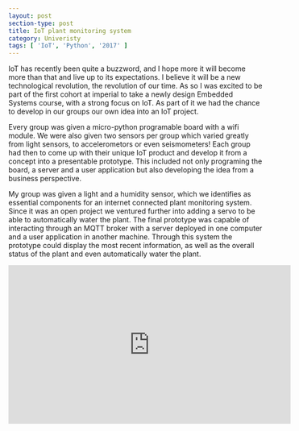 ```yaml
---
layout: post
section-type: post
title: IoT plant monitoring system
category: Univeristy
tags: [ 'IoT', 'Python', '2017' ]
---
```


IoT has recently been quite a buzzword, and I hope more it will become more than that and live up to its expectations. I believe it will be a new technological revolution, the revolution of our time. As so I was excited to be part of the first cohort at imperial to take a newly design Embedded Systems course, with a strong focus on IoT. As part of it we had the chance to develop in our groups our own idea into an IoT project.

Every group was given a micro-python programable board with a wifi module. We were also given two sensors per group which varied greatly from light sensors, to accelerometors or even seismometers! Each group had then to come up with their unique IoT product and develop it from a concept into a presentable prototype. This included not only programing the board, a server and a user application but also developing the idea from a business perspective. 

My group was given a light and a humidity sensor, which we identifies as essential components for an internet connected plant monitoring system. Since it was an open project we ventured further into adding a servo to be able to automatically water the plant. The final prototype was capable of interacting through an MQTT broker with a server deployed in one computer and a user application in another machine. Through this system the prototype could display the most recent information, as well as the overall status of the plant and even automatically water the plant.

<iframe width="560" height="315" src="https://www.youtube.com/embed/ZFxPW8YGl64" frameborder="0" allowfullscreen></iframe>
